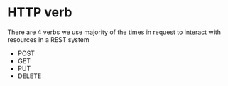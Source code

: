 # HTTP verb

There are 4 verbs we use majority of the times in request to interact with resources in a REST system

- POST
- GET
- PUT
- DELETE